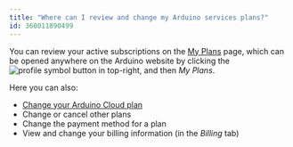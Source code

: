 ```yaml
---
title: "Where can I review and change my Arduino services plans?"
id: 360011890499
---
```


You can review your active subscriptions on the [My Plans](https://store.arduino.cc/digital/subscriptions/plans) page, which can be opened anywhere on the Arduino website by clicking the ![profile symbol](img/symbol_profile.png) button in top-right, and then *My Plans*.

Here you can also:

* [Change your Arduino Cloud plan](https://support.arduino.cc/hc/en-us/articles/360013751060)
* Change or cancel other plans
* Change the payment method for a plan
* View and change your billing information (in the *Billing* tab)
